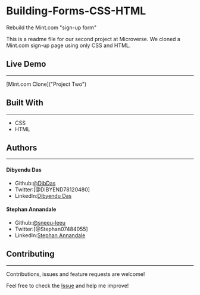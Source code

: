 # Building-Forms-CSS-HTML
Rebuild the Mint.com "sign-up form"

This is a readme file for our second project at Microverse. We cloned a Mint.com sign-up page using only CSS and HTML.

## Live Demo
---
[Mint.com Clone]("Project Two")

## Built With
---
* CSS
* HTML

## Authors
---
#### Dibyendu Das
* Github:[@DibDas](https://github.com/dibdas)
* Twitter:[@DIBYEND78120480]
* LinkedIn:[Dibyendu Das](https://www.linkedin.com/in/dibyendu-das-b5967a1b1/)

#### Stephan Annandale
* Github:[@sneeu-leeu](https://github.com/sneeu-leeu)
* Twitter:[@Stephan07484055]
* LinkedIn:[Stephan Annandale](https://www.linkedin.com/in/stephan-annandale-a4b4931a9/)

## Contributing
---
Contributions, issues and feature requests are welcome!

Feel free to check the [Issue](https://github.com/sneeu-leeu/Building-Forms-CSS-HTML/issues/) and help me improve!